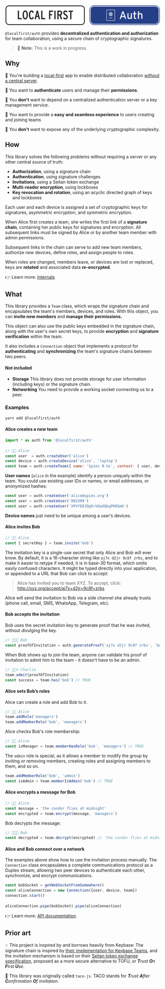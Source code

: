 <img src="https://raw.githubusercontent.com/local-first-web/branding/main/svg/auth-h.svg" width="600" alt="@localfirst/auth logo" />

`@localfirst/auth` provides **decentralized authentication and authorization** for team collaboration, using a secure chain of
cryptographic signatures.

> 🚧 **Note:** This is a work in progress. 

## Why

🤝 You're building a [local-first](http://inkandswitch.com/local-first.html) app to enable distributed collaboration [without a central server](http://medium.com/all-the-things/a-web-application-with-no-web-server-61000a6aed8f).

🔑 You want to **authenticate** users and manage their **permissions**.

🚫 You **don't** want to depend on a centralized authentication server or a key management service.

💙 You want to provide a **easy and seamless experience** to users creating and joining teams

🤔 You **don't** want to expose any of the underlying cryptographic complexity.

## How

This library solves the following problems without requiring a server or any other central source of truth:

- **Authorization**, using a signature chain
- **Authentication**, using signature challenges
- **Invitations**, using a Seitan token exchange
- **Multi-reader encryption**, using lockboxes
- **Key revocation and rotation**, using an acyclic directed graph of keys and lockboxes

Each user and each device is assigned a set of cryptographic keys for signatures, asymmetric
encryption, and symmetric encryption.

When Alice first creates a team, she writes the first link of a **signature chain**, containing her
public keys for signatures and encryption. All subsequent links must be signed by Alice or by
another team member with admin permissions.

Subsequent links in the chain can serve to add new team members, authorize new devices, define
roles, and assign people to roles.

When roles are changed, members leave, or devices are lost or replaced, keys are **rotated** and
associated data **re-encrypted**.

👉 Learn more: [Internals](./docs/internals.md)

## What

This library provides a `Team` class, which wraps the signature chain and encapsulates the team's members,
devices, and roles. With this object, you can **invite new members** and **manage their
permissions.**

This object can also use the public keys embedded in the signature chain, along with the user's own
secret keys, to provide **encryption** and **signature verification** within the team.

It also includes a `Connection` object that implements a protocol for **authenticating** and **synchronizing** the team's signature chains between two peers. 

#### Not included

- **Storage** This library does not provide storage for user information (including keys) or the
  signature chain.
- **Networking** You need to provide a working socket connecting us to a peer.

### Examples

```bash
yarn add @localfirst/auth
```

#### Alice creates a new team

```js
import * as auth from '@localfirst/auth'

// 👩🏾 Alice
const user  = auth.createUser('alice')
const device = auth.createDevice('alice', 'laptop')
const team = auth.createTeam({ name: 'Spies Я Us', context: { user, device } })
```

**User names** (`alice` in the example) identify a person uniquely within the team. You could use existing user IDs or names, or email addresses, or anonymized hashes:

```js
const user = auth.createUser('alice@spies.org')
const user = auth.createUser('002309')
const user = auth.createUser('XPVfE0JDpDrVQaXQbqPKRGm6')
```

**Device names** just need to be unique among a user’s devices. 

#### Alice invites Bob

```js
// 👩🏾 Alice
const { secretKey } = team.invite('bob')
```

The invitation key is a single-use secret that only Alice and Bob will ever know. By default, it is
a 16-character string like `aj7x d2jr 9c8f zrbs`, and to make it easier to retype if needed, it is
in base-30 format, which omits easily confused characters. It might be typed directly into your
application, or appended to a URL that Bob can click to accept:

> Alice has invited you to team XYZ. To accept, click: http://xyz.org/accept/aj7x+d2jr+9c8f+zrbs

Alice will send the invitation to Bob via a side channel she already trusts (phone call, email, SMS,
WhatsApp, Telegram, etc).

#### Bob accepts the invitation

Bob uses the secret invitation key to generate proof that he was invited, without divulging the key.

```js
// 👨🏻‍🦲 Bob
const proofOfInvitation = auth.generateProof('aj7x d2jr 9c8f zrbs', 'bob')
```

When Bob shows up to join the team, anyone can validate his proof of invitation to admit him to the
team - it doesn't have to be an admin.

```js
// 👳🏽‍♂️ Charlie
team.admit(proofOfInvitation)
const success = team.has('bob') // TRUE
```

#### Alice sets Bob’s roles

Alice can create a role and add Bob to it. 

```js
// 👩🏾 Alice
team.addRole('managers')
team.addMemberRole('bob', 'managers')
```

Alice checks Bob's role membership:

```js
// 👩🏾 Alice
const isManager = team.memberHasRole('bob', 'managers') // TRUE
```

The `admin` role is special, as it allows a member to modify the group by inviting or removing members, creating roles and assigning members to them, and so on. 

```js
team.addMemberRole('bob', 'admin')
const isAdmin = team.memberIsAdmin('bob') // TRUE
```

#### Alice encrypts a message for Bob

```js
// 👩🏾 Alice
const message = 'the condor flies at midnight'
const encrypted = team.encrypt(message, 'managers')
```

Bob decrypts the message:

```js
// 👨🏻‍🦲 Bob
const decrypted = team.decrypt(encrypted) // 'the condor flies at midnight'
```

#### Alice and Bob connect over a network

The examples above show how to use the invitation process manually. The `Connection` class encapsulates a complete communications protocol as a Duplex stream, allowing two peer devices to authenticate each other, synchronize, and encrypt communications. 

```js
const bobSocket = getWebSocketFromSomewhere()
const aliceConnection = new Connection({user, device, team})
connection.start()

aliceConnection.pipe(bobSocket).pipe(aliceConnection)
```

👉 Learn more: [API documentation](./docs/api.md).

## Prior art

💡 This project is inspired by and borrows heavily from Keybase: The signature chain is inspired by
[their implementation for Keybase Teams](https://keybase.io/docs/team), and the invitation mechanism
is based on their [Seitan token exchange specification](https://keybase.io/docs/teams/seitan_v2),
proposed as a more secure alternative to TOFU, or _**T**rust **O**n **F**irst **U**se_.

🌮 This library was originally called `taco-js`. TACO stands for _**T**rust **A**fter **C**onfirmation **O**f invitation_.
